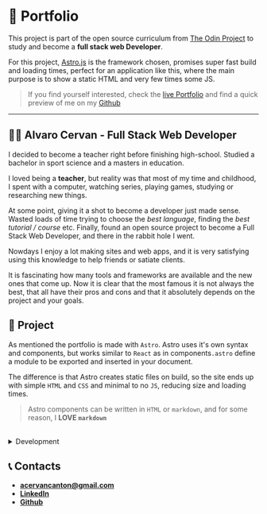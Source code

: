 # 📓 Portfolio

This project is part of the open source curriculum from [The Odin Project](https://www.theodinproject.com) to study and become a <strong>full stack web Developer</strong>. 

For this project, [Astro.js](https://astro.build/) is the framework chosen, promises super fast build and loading times, perfect for an application like this, where the main purpose is to show a static HTML and very few times some JS.

>If you find yourself interested, check the [live Portfolio](https://jackgraymer.github.io/portfolio/) and find a quick preview of me on my [Github](https://github.com/JackGraymer)

---

## 👨‍💻 Alvaro Cervan - Full Stack Web Developer

I decided to become a teacher right before finishing high-school. Studied a bachelor in sport science and a masters in education.

I loved being a **teacher**, but reality was that most of my time and childhood, I  spent with a computer, watching series, playing games, studying or researching new things.

At some point, giving it a shot to become a developer just made sense. Wasted loads of time trying to choose the *best language*, finding the *best tutorial / course* etc.
Finally, found an open source project to become a Full Stack Web Developer, and there in the rabbit hole I went.

Nowdays I enjoy a lot making sites and web apps, and it is very satisfying using this knowledge to help friends or satiate clients.

It is fascinating how many tools and frameworks are available and the new ones that come up. 
Now it is clear that the most famous it is not always the best, that all have their pros and cons and that it absolutely depends on the project and your goals.

## 🚀 Project 

As mentioned the portfolio is made with `Astro`.
Astro uses it's own syntax and components, but works similar to `React` as in components`.astro` define a module to be exported and inserted in your document.

The difference is that Astro creates static files on build, so the site ends up with simple `HTML` and `CSS` and minimal to no `JS`, reducing size and loading times.

> Astro components can be written in `HTML` or `markdown`, and for some reason, I **LOVE `markdown`** 

<br>

<details>
<summary> Development </summary>

### Astro

`Astro` allows to use a `layout` as a template, to share components among the pages. In this case is usefull for the header as an example.

This portfolio has only 2 pages, the `index` one is made by several `astro components` imported in order. 
Each component will be styled individually and only global styles will be on a separace `CSS` file.

### About page

The about page is the same as the [README](https://github.com/JackGraymer/JackGraymer/blob/main/README.md) from my Github profile.
After making a few changes, realized that having to update the files manually in 2 different repos is an unnecessary extra effort.

The idea then would be to use `JS` to fetch the file from Github and load it.
It was not that easy. 

Astro did not have documentation about this, as they allow import of local `.md` files, but nothing about fetching it.

After a lot of googling, came across that this is not an Astro issue, is a `NodeJS` issue. Not having a Dom changes a lot of things.

The easy solution with `vanilla JS` would have been using `DOMParser` but this is not available. After an `NPM` install and an import, all works as it should have.

Almost easy peasy, now the **about** page is loaded with JS from Github (increases loading time) but it is worth the miliseconds in exchange of updating and pushing manually both files.

</details>

## 📞 Contacts
<ul>
<li><strong><a href="mailto:&#97;&#99;&#x65;&#114;&#118;&#97;&#110;&#x63;&#x61;&#110;&#116;&#x6f;&#x6e;&#x40;&#x67;&#x6d;&#x61;&#x69;&#x6c;&#x2e;&#x63;&#111;&#x6d;">&#97;&#99;&#x65;&#114;&#118;&#97;&#110;&#x63;&#x61;&#110;&#116;&#x6f;&#x6e;&#x40;&#x67;&#x6d;&#x61;&#x69;&#x6c;&#x2e;&#x63;&#111;&#x6d;</a></strong></li>
<li><strong><a href="https://www.linkedin.com/in/alvaro-cervan-canton-1085551b3/">LinkedIn</a></strong></li>
<li><strong><a href="https://github.com/JackGraymer">Github</a></strong></li>
</ul>
